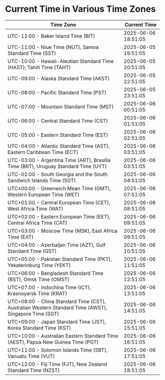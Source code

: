 # Current Time in Various Time Zones

| Time Zone | Current Time |
|-----------|--------------|
| UTC-12:00 - Baker Island Time (BIT) | 2025-06-06 18:51:05 |
| UTC-11:00 - Niue Time (NUT), Samoa Standard Time (SST) | 2025-06-05 19:51:05 |
| UTC-10:00 - Hawaii-Aleutian Standard Time (HAST), Tahiti Time (TAHT) | 2025-06-05 20:51:05 |
| UTC-09:00 - Alaska Standard Time (AKST) | 2025-06-05 22:51:05 |
| UTC-08:00 - Pacific Standard Time (PST) | 2025-06-05 23:51:05 |
| UTC-07:00 - Mountain Standard Time (MST) | 2025-06-06 00:51:05 |
| UTC-06:00 - Central Standard Time (CST) | 2025-06-06 01:51:05 |
| UTC-05:00 - Eastern Standard Time (EST) | 2025-06-06 02:51:05 |
| UTC-04:00 - Atlantic Standard Time (AST), Eastern Caribbean Time (ECT) | 2025-06-06 03:51:05 |
| UTC-03:00 - Argentina Time (ART), Brasília Time (BRT), Uruguay Standard Time (UYT) | 2025-06-06 03:51:05 |
| UTC-02:00 - South Georgia and the South Sandwich Islands Time (SGT) | 2025-06-06 04:51:05 |
| UTC±00:00 - Greenwich Mean Time (GMT), Western European Time (WET) | 2025-06-06 07:51:05 |
| UTC+01:00 - Central European Time (CET), West Africa Time (WAT) | 2025-06-06 08:51:05 |
| UTC+02:00 - Eastern European Time (EET), Central Africa Time (CAT) | 2025-06-06 09:51:05 |
| UTC+03:00 - Moscow Time (MSK), East Africa Time (EAT) | 2025-06-06 09:51:05 |
| UTC+04:00 - Azerbaijan Time (AZT), Gulf Standard Time (GST) | 2025-06-06 10:51:05 |
| UTC+05:00 - Pakistan Standard Time (PKT), Yekaterinburg Time (YEKT) | 2025-06-06 11:51:05 |
| UTC+06:00 - Bangladesh Standard Time (BST), Omsk Time (OMST) | 2025-06-06 12:51:05 |
| UTC+07:00 - Indochina Time (ICT), Krasnoyarsk Time (KRAT) | 2025-06-06 13:51:05 |
| UTC+08:00 - China Standard Time (CST), Australian Western Standard Time (AWST), Singapore Time (SGT) | 2025-06-06 14:51:05 |
| UTC+09:00 - Japan Standard Time (JST), Korea Standard Time (KST) | 2025-06-06 15:51:05 |
| UTC+10:00 - Australian Eastern Standard Time (AEST), Papua New Guinea Time (PGT) | 2025-06-06 16:51:05 |
| UTC+11:00 - Solomon Islands Time (SBT), Vanuatu Time (VUT) | 2025-06-06 17:51:05 |
| UTC+12:00 - Fiji Time (FJT), New Zealand Standard Time (NZST) | 2025-06-06 18:51:05 |
